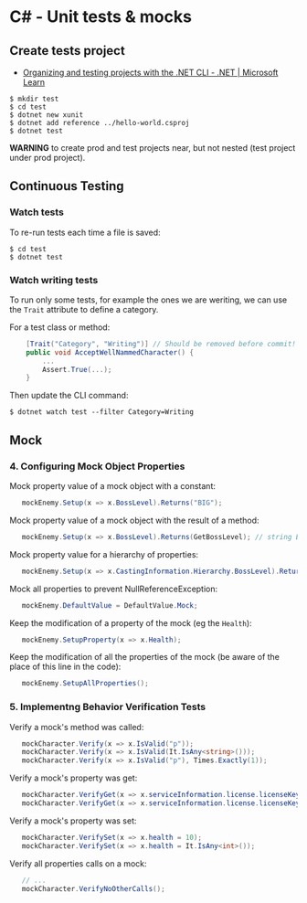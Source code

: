 # C# - Unit tests & mocks


## Create tests project

- [Organizing and testing projects with the .NET CLI - .NET | Microsoft Learn](https://learn.microsoft.com/en-us/dotnet/core/tutorials/testing-with-cli)

```shell
$ mkdir test
$ cd test
$ dotnet new xunit
$ dotnet add reference ../hello-world.csproj
$ dotnet test
```

**WARNING** to create prod and test projects near, but not nested (test project under prod project).



## Continuous Testing

### Watch tests

To re-run tests each time a file is saved:
```shell
$ cd test
$ dotnet test
```

### Watch writing tests

To run only some tests, for example the ones we are weriting, we can use the `Trait` attribute to define a category.

For a test class or method:
```csharp
    [Trait("Category", "Writing")] // Should be removed before commit!
    public void AcceptWellNammedCharacter() {
        ...
        Assert.True(...);
    }
```

Then update the CLI command:
```shell
$ dotnet watch test --filter Category=Writing
```


## Mock

### 4. Configuring Mock Object Properties

Mock property value of a mock object with a constant:
```c#
   mockEnemy.Setup(x => x.BossLevel).Returns("BIG");
```

Mock property value of a mock object with the result of a method:
```c#
   mockEnemy.Setup(x => x.BossLevel).Returns(GetBossLevel); // string EngineShould.GetBossLevel();
```

Mock property value for a hierarchy of properties:
```c#
   mockEnemy.Setup(x => x.CastingInformation.Hierarchy.BossLevel).Returns("BIG");
```

Mock all properties to prevent NullReferenceException:
```c#
   mockEnemy.DefaultValue = DefaultValue.Mock;
```

Keep the modification of a property of the mock (eg the `Health`):
```c#
   mockEnemy.SetupProperty(x => x.Health);
```

Keep the modification of all the properties of the mock (be aware of the place of this line in the code):
```c#
   mockEnemy.SetupAllProperties();
```

### 5. Implementng Behavior Verification Tests

Verify a mock's method was called:
```c#
   mockCharacter.Verify(x => x.IsValid("p"));
   mockCharacter.Verify(x => x.IsValid(It.IsAny<string>()));
   mockCharacter.Verify(x => x.IsValid("p"), Times.Exactly(1));
```

Verify a mock's property was get:
```c#
   mockCharacter.VerifyGet(x => x.serviceInformation.license.licenseKey);
   mockCharacter.VerifyGet(x => x.serviceInformation.license.licenseKey, Times.Exactly(1));
```

Verify a mock's property was set:
```c#
   mockCharacter.VerifySet(x => x.health = 10);
   mockCharacter.VerifySet(x => x.health = It.IsAny<int>());
```

Verify all properties calls on a mock:
```c#
   // ...
   mockCharacter.VerifyNoOtherCalls();
```
